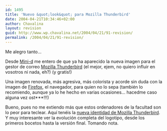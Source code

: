 ```yaml
---
id: 1495
title: 'Nuevo &quot;look&quot; para Mozilla Thunderbird'
date: 2004-04-21T10:34:46+02:00
author: Chavalina
layout: revision
guid: http://www.wp.chavalina.net/2004/04/21/91-revision/
permalink: /2004/04/21/91-revision/
---
```

Me alegro tanto…

Desde <a href=http://www.minid.net/archivos/categorias/mozilla\_thunderbird/nueva\_identidad\_del\_mozilla\_thunderbird.php target="\_blank">Mini-d</a> me entero de que ya ha aparecido la nueva imagen para el gestor de correo <a href=http://www.mozilla.org/products/thunderbird/ target="_blank">Mozilla Thunderbird</a> (el mejor, ejem, no quiero influir en vosotros ni nada, eh?) (y gratis!)

Una imagen renovada, más agresiva, más colorista y acorde sin duda con la imagen de <a href=http://www.mozilla.org/products/firefox/ target="_blank">Firefox</a>, el navegador, para quien no lo sepa (también lo recomiendo, aunque ya lo he hecho en varias ocasiones… hacedme caso alguna vez ost\***!!!)

Bueno, pues no me extiendo más que estos ordenadores de la facultad son lo peor para teclear. Aquí tenéis la <a href=http://www.hicksdesign.co.uk/journal/2004/04/thunderbird/ target="_blank">nueva identidad de Mozilla Thunderbird</a>. Y muy interesante ver la evolución completa del logotipo, desde los primeros bocetos hasta la versión final. Tomando nota.